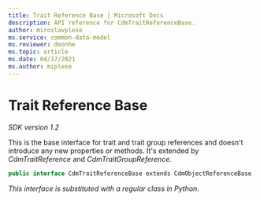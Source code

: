 ```yaml
---
title: Trait Reference Base | Microsoft Docs
description: API reference for CdmTraitReferenceBase.
author: miroslavplese
ms.service: common-data-model
ms.reviewer: deonhe 
ms.topic: article
ms.date: 04/17/2021
ms.author: miplese
---
```


# Trait Reference Base

*SDK version 1.2*

This is the base interface for trait and trait group references and doesn't introduce any new properties or methods. It's extended by *CdmTraitReference* and *CdmTraitGroupReference*.

```csharp
public interface CdmTraitReferenceBase extends CdmObjectReferenceBase
```
*This interface is substituted with a regular class in Python.*
